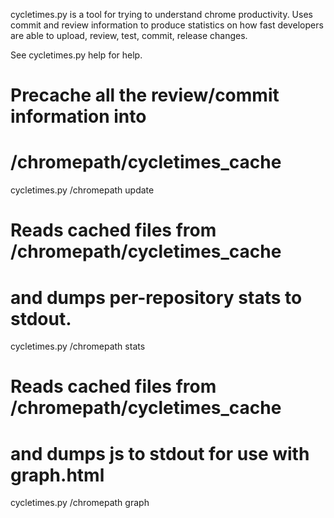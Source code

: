 cycletimes.py is a tool for trying to understand
chrome productivity. Uses commit and review information
to produce statistics on how fast developers are
able to upload, review, test, commit, release changes.

See cycletimes.py help for help.

# Precache all the review/commit information into
# /chromepath/cycletimes_cache
cycletimes.py /chromepath update

# Reads cached files from /chromepath/cycletimes_cache
# and dumps per-repository stats to stdout.
cycletimes.py /chromepath stats

# Reads cached files from /chromepath/cycletimes_cache
# and dumps js to stdout for use with graph.html
cycletimes.py /chromepath graph
